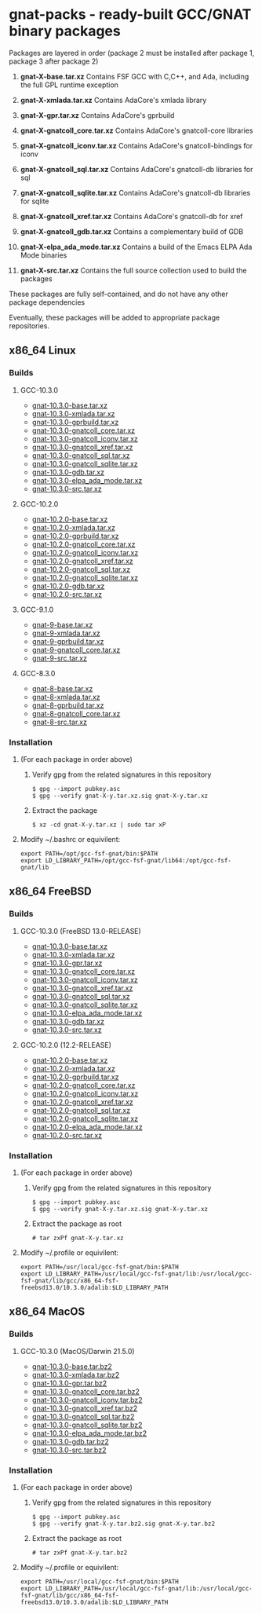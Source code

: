 # gnat-packs - ready-built GCC/GNAT binary packages

Packages are layered in order (package 2 must be installed after
package 1, package 3 after package 2)

1.  **gnat-X-base.tar.xz**
    Contains FSF GCC with C,C++, and Ada, including the full GPL
    runtime exception
2.  **gnat-X-xmlada.tar.xz**
    Contains AdaCore's xmlada library
3.  **gnat-X-gpr.tar.xz**
    Contains AdaCore's gprbuild
4.  **gnat-X-gnatcoll\_core.tar.xz**
    Contains AdaCore's gnatcoll-core libraries
5.  **gnat-X-gnatcoll\_iconv.tar.xz**
    Contains AdaCore's gnatcoll-bindings for iconv
6.  **gnat-X-gnatcoll\_sql.tar.xz**
    Contains AdaCore's gnatcoll-db libraries for sql
7.  **gnat-X-gnatcoll\_sqlite.tar.xz**
    Contains AdaCore's gnatcoll-db libraries for sqlite
8.  **gnat-X-gnatcoll\_xref.tar.xz**
    Contains AdaCore's gnatcoll-db for xref

9.  **gnat-X-gnatcoll\_gdb.tar.xz**
    Contains a complementary build of GDB
10. **gnat-X-elpa_ada_mode.tar.xz**
    Contains a build of the Emacs ELPA Ada Mode binaries
11. **gnat-X-src.tar.xz**
    Contains the full source collection used to build the packages

These packages are fully self-contained, and do not have any other package dependencies

Eventually, these packages will be added to appropriate package repositories.


## x86\_64 Linux

### Builds

1.  GCC-10.3.0

    -   [gnat-10.3.0-base.tar.xz](https://gnat-packs.annexi-strayline.com/x86_64-linux-gnu/gnat-10.3.0-base.tar.xz)
    -   [gnat-10.3.0-xmlada.tar.xz](https://gnat-packs.annexi-strayline.com/x86_64-linux-gnu/gnat-10.3.0-xmlada.tar.xz)
    -   [gnat-10.3.0-gprbuild.tar.xz](https://gnat-packs.annexi-strayline.com/x86_64-linux-gnu/gnat-10.3.0-gpr.tar.xz)
    -   [gnat-10.3.0-gnatcoll\_core.tar.xz](https://gnat-packs.annexi-strayline.com/x86_64-linux-gnu/gnat-10.3.0-gnatcoll_core.tar.xz)
    -   [gnat-10.3.0-gnatcoll\_iconv.tar.xz](https://gnat-packs.annexi-strayline.com/x86_64-linux-gnu/gnat-10.3.0-gnatcoll_iconv.tar.xz)
    -   [gnat-10.3.0-gnatcoll\_xref.tar.xz](https://gnat-packs.annexi-strayline.com/x86_64-linux-gnu/gnat-10.3.0-gnatcoll_xref.tar.xz)
    -   [gnat-10.3.0-gnatcoll\_sql.tar.xz](https://gnat-packs.annexi-strayline.com/x86_64-linux-gnu/gnat-10.3.0-gnatcoll_sql.tar.xz)
    -   [gnat-10.3.0-gnatcoll\_sqlite.tar.xz](https://gnat-packs.annexi-strayline.com/x86_64-linux-gnu/gnat-10.3.0-gnatcoll_sqlite.tar.xz)
    -   [gnat-10.3.0-gdb.tar.xz](https://gnat-packs.annexi-strayline.com/x86_64-linux-gnu/gnat-10.3.0-gdb.tar.xz)
    -   [gnat-10.3.0-elpa_ada_mode.tar.xz](https://gnat-packs.annexi-strayline.com/x86_64-linux-gnu/gnat-10.3.0-elpa_ada_mode.tar.xz)
    -   [gnat-10.3.0-src.tar.xz](https://gnat-packs.annexi-strayline.com/x86_64-linux-gnu/gnat-10.3.0-src.tar.xz)

2.  GCC-10.2.0

    -   [gnat-10.2.0-base.tar.xz](https://gnat-packs.annexi-strayline.com/x86_64-linux-gnu/gnat-10.2.0-base.tar.xz)
    -   [gnat-10.2.0-xmlada.tar.xz](https://gnat-packs.annexi-strayline.com/x86_64-linux-gnu/gnat-10.2.0-xmlada.tar.xz)
    -   [gnat-10.2.0-gprbuild.tar.xz](https://gnat-packs.annexi-strayline.com/x86_64-linux-gnu/gnat-10.2.0-gprbuild.tar.xz)
    -   [gnat-10.2.0-gnatcoll\_core.tar.xz](https://gnat-packs.annexi-strayline.com/x86_64-linux-gnu/gnat-10.2.0-gnatcoll_core.tar.xz)
    -   [gnat-10.2.0-gnatcoll\_iconv.tar.xz](https://gnat-packs.annexi-strayline.com/x86_64-linux-gnu/gnat-10.2.0-gnatcoll_iconv.tar.xz)
    -   [gnat-10.2.0-gnatcoll\_xref.tar.xz](https://gnat-packs.annexi-strayline.com/x86_64-linux-gnu/gnat-10.2.0-gnatcoll_xref.tar.xz)
    -   [gnat-10.2.0-gnatcoll\_sql.tar.xz](https://gnat-packs.annexi-strayline.com/x86_64-linux-gnu/gnat-10.2.0-gnatcoll_sql.tar.xz)
    -   [gnat-10.2.0-gnatcoll\_sqlite.tar.xz](https://gnat-packs.annexi-strayline.com/x86_64-linux-gnu/gnat-10.2.0-gnatcoll_sqlite.tar.xz)
    -   [gnat-10.2.0-gdb.tar.xz](https://gnat-packs.annexi-strayline.com/x86_64-linux-gnu/gnat-10.2.0-gdb.tar.xz)
    -   [gnat-10.2.0-src.tar.xz](https://gnat-packs.annexi-strayline.com/x86_64-linux-gnu/gnat-10.2.0-src.tar.xz)

3.  GCC-9.1.0

    -   [gnat-9-base.tar.xz](https://gnat-packs.annexi-strayline.com/x86_64-linux-gnu/gnat-9-base.tar.xz)
    -   [gnat-9-xmlada.tar.xz](https://gnat-packs.annexi-strayline.com/x86_64-linux-gnu/gnat-9-xmlada.tar.xz)
    -   [gnat-9-gprbuild.tar.xz](https://gnat-packs.annexi-strayline.com/x86_64-linux-gnu/gnat-9-gprbuild.tar.xz)
    -   [gnat-9-gnatcoll\_core.tar.xz](https://gnat-packs.annexi-strayline.com/x86_64-linux-gnu/gnat-9-gnatcoll_core.tar.xz)
    -   [gnat-9-src.tar.xz](https://gnat-packs.annexi-strayline.com/x86_64-linux-gnu/gnat-9-src.tar.xz)

4.  GCC-8.3.0

    -   [gnat-8-base.tar.xz](https://gnat-packs.annexi-strayline.com/x86_64-linux-gnu/gnat-8-base.tar.xz)
    -   [gnat-8-xmlada.tar.xz](https://gnat-packs.annexi-strayline.com/x86_64-linux-gnu/gnat-8-xmlada.tar.xz)
    -   [gnat-8-gprbuild.tar.xz](https://gnat-packs.annexi-strayline.com/x86_64-linux-gnu/gnat-8-gprbuild.tar.xz)
    -   [gnat-8-gnatcoll\_core.tar.xz](https://gnat-packs.annexi-strayline.com/x86_64-linux-gnu/gnat-8-gnatcoll_core.tar.xz)
    -   [gnat-8-src.tar.xz](https://gnat-packs.annexi-strayline.com/x86_64-linux-gnu/gnat-8-src.tar.xz)

### Installation

1.  (For each package in order above)
    1.  Verify gpg from the related signatures in this repository

        ```
        $ gpg --import pubkey.asc
        $ gpg --verify gnat-X-y.tar.xz.sig gnat-X-y.tar.xz
        ```
    
    2.  Extract the package
        
        ```$ xz -cd gnat-X-y.tar.xz | sudo tar xP```

2.  Modify ~/.bashrc or equivilent:
    ```
    export PATH=/opt/gcc-fsf-gnat/bin:$PATH
    export LD_LIBRARY_PATH=/opt/gcc-fsf-gnat/lib64:/opt/gcc-fsf-gnat/lib
    ```


## x86\_64 FreeBSD

### Builds

1.  GCC-10.3.0 (FreeBSD 13.0-RELEASE)

    -   [gnat-10.3.0-base.tar.xz](https://gnat-packs.annexi-strayline.com/x86_64-fsf-freebsd13.0/gnat-10.3.0-base.tar.xz)
    -   [gnat-10.3.0-xmlada.tar.xz](https://gnat-packs.annexi-strayline.com/x86_64-fsf-freebsd13.0/gnat-10.3.0-xmlada.tar.xz)
    -   [gnat-10.3.0-gpr.tar.xz](https://gnat-packs.annexi-strayline.com/x86_64-fsf-freebsd13.0/gnat-10.3.0-gpr.tar.xz)
    -   [gnat-10.3.0-gnatcoll\_core.tar.xz](https://gnat-packs.annexi-strayline.com/x86_64-fsf-freebsd13.0/gnat-10.3.0-gnatcoll_core.tar.xz)
    -   [gnat-10.3.0-gnatcoll\_iconv.tar.xz](https://gnat-packs.annexi-strayline.com/x86_64-fsf-freebsd13.0/gnat-10.3.0-gnatcoll_iconv.tar.xz)
    -   [gnat-10.3.0-gnatcoll\_xref.tar.xz](https://gnat-packs.annexi-strayline.com/x86_64-fsf-freebsd13.0/gnat-10.3.0-gnatcoll_xref.tar.xz)
    -   [gnat-10.3.0-gnatcoll\_sql.tar.xz](https://gnat-packs.annexi-strayline.com/x86_64-fsf-freebsd13.0/gnat-10.3.0-gnatcoll_sql.tar.xz)
    -   [gnat-10.3.0-gnatcoll\_sqlite.tar.xz](https://gnat-packs.annexi-strayline.com/x86_64-fsf-freebsd13.0/gnat-10.3.0-gnatcoll_sqlite.tar.xz)
    -   [gnat-10.3.0-elpa_ada_mode.tar.xz](https://gnat-packs.annexi-strayline.com/x86_64-fsf-freebsd13.0/gnat-10.3.0-elpa_ada_mode.tar.xz)
    -   [gnat-10.3.0-gdb.tar.xz](https://gnat-packs.annexi-strayline.com/x86_64-fsf-freebsd13.0/gnat-10.3.0-gdb.tar.xz)
    -   [gnat-10.3.0-src.tar.xz](https://gnat-packs.annexi-strayline.com/x86_64-fsf-freebsd13.0/gnat-10.3.0-src.tar.xz)


2.  GCC-10.2.0 (12.2-RELEASE)

    -   [gnat-10.2.0-base.tar.xz](https://gnat-packs.annexi-strayline.com/x86_64-fsf-freebsd12.2/gnat-10.2.0-base.tar.xz)
    -   [gnat-10.2.0-xmlada.tar.xz](https://gnat-packs.annexi-strayline.com/x86_64-fsf-freebsd12.2/gnat-10.2.0-xmlada.tar.xz)
    -   [gnat-10.2.0-gprbuild.tar.xz](https://gnat-packs.annexi-strayline.com/x86_64-fsf-freebsd12.2/gnat-10.2.0-gprbuild.tar.xz)
    -   [gnat-10.2.0-gnatcoll\_core.tar.xz](https://gnat-packs.annexi-strayline.com/x86_64-fsf-freebsd12.2/gnat-10.2.0-gnatcoll_core.tar.xz)
    -   [gnat-10.2.0-gnatcoll\_iconv.tar.xz](https://gnat-packs.annexi-strayline.com/x86_64-fsf-freebsd12.2/gnat-10.2.0-gnatcoll_iconv.tar.xz)
    -   [gnat-10.2.0-gnatcoll\_xref.tar.xz](https://gnat-packs.annexi-strayline.com/x86_64-fsf-freebsd12.2/gnat-10.2.0-gnatcoll_xref.tar.xz)
    -   [gnat-10.2.0-gnatcoll\_sql.tar.xz](https://gnat-packs.annexi-strayline.com/x86_64-fsf-freebsd12.2/gnat-10.2.0-gnatcoll_sql.tar.xz)
    -   [gnat-10.2.0-gnatcoll\_sqlite.tar.xz](https://gnat-packs.annexi-strayline.com/x86_64-fsf-freebsd12.2/gnat-10.2.0-gnatcoll_sqlite.tar.xz)
    -   [gnat-10.2.0-elpa_ada_mode.tar.xz](https://gnat-packs.annexi-strayline.com/x86_64-fsf-freebsd12.2/gnat-10.2.0-elpa_ada_mode.tar.xz)
    -   [gnat-10.2.0-src.tar.xz](https://gnat-packs.annexi-strayline.com/x86_64-fsf-freebsd12.2/gnat-10.2.0-src.tar.xz)


### Installation

1.  (For each package in order above)
    1.  Verify gpg from the related signatures in this repository

        ```
        $ gpg --import pubkey.asc
        $ gpg --verify gnat-X-y.tar.xz.sig gnat-X-y.tar.xz
        ```
    
    2.  Extract the package as root
        
        ```# tar zxPf gnat-X-y.tar.xz```

2.  Modify ~/.profile or equivilent:
    ```
    export PATH=/usr/local/gcc-fsf-gnat/bin:$PATH
    export LD_LIBRARY_PATH=/usr/local/gcc-fsf-gnat/lib:/usr/local/gcc-fsf-gnat/lib/gcc/x86_64-fsf-freebsd13.0/10.3.0/adalib:$LD_LIBRARY_PATH
    ```

## x86\_64 MacOS

### Builds

1.  GCC-10.3.0 (MacOS/Darwin 21.5.0)

    -   [gnat-10.3.0-base.tar.bz2](https://gnat-packs.annexi-strayline.com/x86_64-apple-darwin21.5.0/gnat-10.3.0-base.tar.bz2)
    -   [gnat-10.3.0-xmlada.tar.bz2](https://gnat-packs.annexi-strayline.com/x86_64-apple-darwin21.5.0/gnat-10.3.0-xmlada.tar.bz2)
    -   [gnat-10.3.0-gpr.tar.bz2](https://gnat-packs.annexi-strayline.com/x86_64-apple-darwin21.5.0/gnat-10.3.0-gpr.tar.bz2)
    -   [gnat-10.3.0-gnatcoll\_core.tar.bz2](https://gnat-packs.annexi-strayline.com/x86_64-apple-darwin21.5.0/gnat-10.3.0-gnatcoll_core.tar.bz2)
    -   [gnat-10.3.0-gnatcoll\_iconv.tar.bz2](https://gnat-packs.annexi-strayline.com/x86_64-apple-darwin21.5.0/gnat-10.3.0-gnatcoll_iconv.tar.bz2)
    -   [gnat-10.3.0-gnatcoll\_xref.tar.bz2](https://gnat-packs.annexi-strayline.com/x86_64-apple-darwin21.5.0/gnat-10.3.0-gnatcoll_xref.tar.bz2)
    -   [gnat-10.3.0-gnatcoll\_sql.tar.bz2](https://gnat-packs.annexi-strayline.com/x86_64-apple-darwin21.5.0/gnat-10.3.0-gnatcoll_sql.tar.bz2)
    -   [gnat-10.3.0-gnatcoll\_sqlite.tar.bz2](https://gnat-packs.annexi-strayline.com/x86_64-apple-darwin21.5.0/gnat-10.3.0-gnatcoll_sqlite.tar.bz2)
    -   [gnat-10.3.0-elpa_ada_mode.tar.bz2](https://gnat-packs.annexi-strayline.com/x86_64-apple-darwin21.5.0/gnat-10.3.0-elpa_ada_mode.tar.bz2)
    -   [gnat-10.3.0-gdb.tar.bz2](https://gnat-packs.annexi-strayline.com/x86_64-apple-darwin21.5.0/gnat-10.3.0-gdb.tar.bz2)
    -   [gnat-10.3.0-src.tar.bz2](https://gnat-packs.annexi-strayline.com/x86_64-apple-darwin21.5.0/gnat-10.3.0-src.tar.bz2)


### Installation

1.  (For each package in order above)
    1.  Verify gpg from the related signatures in this repository

        ```
        $ gpg --import pubkey.asc
        $ gpg --verify gnat-X-y.tar.bz2.sig gnat-X-y.tar.bz2
        ```
    
    2.  Extract the package as root
        
        ```# tar zxPf gnat-X-y.tar.bz2```

2.  Modify ~/.profile or equivilent:
    ```
    export PATH=/usr/local/gcc-fsf-gnat/bin:$PATH
    export LD_LIBRARY_PATH=/usr/local/gcc-fsf-gnat/lib:/usr/local/gcc-fsf-gnat/lib/gcc/x86_64-fsf-freebsd13.0/10.3.0/adalib:$LD_LIBRARY_PATH
    ```

